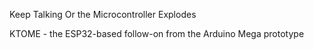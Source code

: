 Keep Talking Or the Microcontroller Explodes

KTOME - the ESP32-based follow-on from the Arduino Mega prototype
